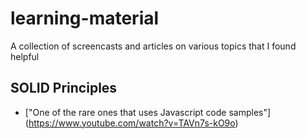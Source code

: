 # learning-material
A collection of screencasts and articles on various topics that I found helpful

SOLID Principles
----------------
* ["One of the rare ones that uses Javascript code samples"] (https://www.youtube.com/watch?v=TAVn7s-kO9o)
